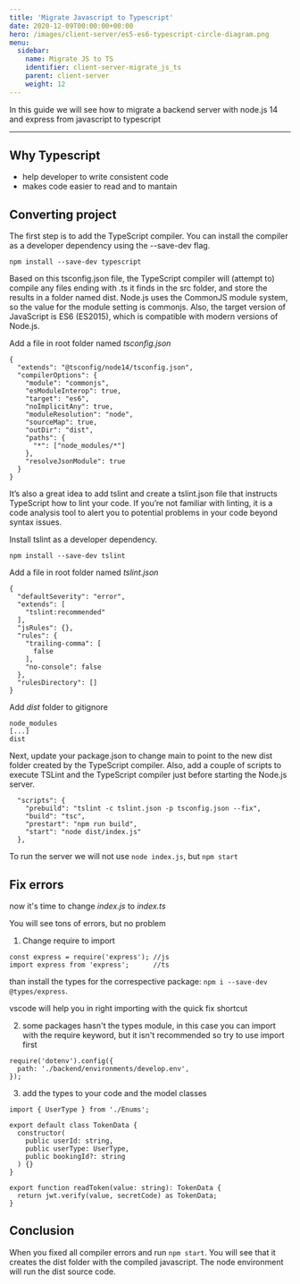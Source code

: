 ```yaml
---
title: 'Migrate Javascript to Typescript'
date: 2020-12-09T00:00:00+00:00
hero: /images/client-server/es5-es6-typescript-circle-diagram.png
menu:
  sidebar:
    name: Migrate JS to TS
    identifier: client-server-migrate_js_ts
    parent: client-server
    weight: 12
---
```


In this guide we will see how to migrate a backend server with node.js 14 and express from javascript to typescript

---

## Why Typescript

- help developer to write consistent code
- makes code easier to read and to mantain

## Converting project

The first step is to add the TypeScript compiler. You can install the compiler as a developer dependency using the --save-dev flag.

```
npm install --save-dev typescript
```

Based on this tsconfig.json file, the TypeScript compiler will (attempt to) compile any files ending with .ts it finds in the src folder, and store the results in a folder named dist. Node.js uses the CommonJS module system, so the value for the module setting is commonjs. Also, the target version of JavaScript is ES6 (ES2015), which is compatible with modern versions of Node.js.

Add a file in root folder named _tsconfig.json_

```
{
  "extends": "@tsconfig/node14/tsconfig.json",
  "compilerOptions": {
    "module": "commonjs",
    "esModuleInterop": true,
    "target": "es6",
    "noImplicitAny": true,
    "moduleResolution": "node",
    "sourceMap": true,
    "outDir": "dist",
    "paths": {
      "*": ["node_modules/*"]
    },
    "resolveJsonModule": true
  }
}
```

It’s also a great idea to add tslint and create a tslint.json file that instructs TypeScript how to lint your code. If you’re not familiar with linting, it is a code analysis tool to alert you to potential problems in your code beyond syntax issues.

Install tslint as a developer dependency.

```
npm install --save-dev tslint
```

Add a file in root folder named _tslint.json_

```
{
  "defaultSeverity": "error",
  "extends": [
    "tslint:recommended"
  ],
  "jsRules": {},
  "rules": {
    "trailing-comma": [
      false
    ],
    "no-console": false
  },
  "rulesDirectory": []
}
```

Add _dist_ folder to gitignore

```
node_modules
[...]
dist
```

Next, update your package.json to change main to point to the new dist folder created by the TypeScript compiler. Also, add a couple of scripts to execute TSLint and the TypeScript compiler just before starting the Node.js server.

```
  "scripts": {
    "prebuild": "tslint -c tslint.json -p tsconfig.json --fix",
    "build": "tsc",
    "prestart": "npm run build",
    "start": "node dist/index.js"
  },
```

To run the server we will not use `node index.js`, but `npm start`

## Fix errors

now it's time to change _index.js_ to _index.ts_

You will see tons of errors, but no problem

1. Change require to import

```
const express = require('express'); //js
import express from 'express';      //ts
```

than install the types for the correspective package: `npm i --save-dev @types/express`.

vscode will help you in right importing with the quick fix shortcut

2. some packages hasn't the types module, in this case you can import with the require keyword, but it isn't recommended so try to use import first

```
require('dotenv').config({
  path: './backend/environments/develop.env',
});
```

3. add the types to your code and the model classes

```
import { UserType } from './Enums';

export default class TokenData {
  constructor(
    public userId: string,
    public userType: UserType,
    public bookingId?: string
  ) {}
}

export function readToken(value: string): TokenData {
  return jwt.verify(value, secretCode) as TokenData;
}
```

## Conclusion

When you fixed all compiler errors and run `npm start`. You will see that it creates the dist folder with the compiled javascript. The node environment will run the dist source code.

